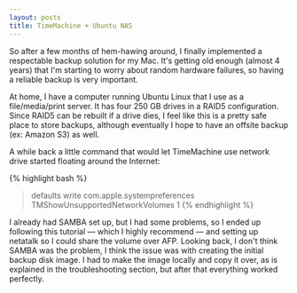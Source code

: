 ```yaml
---
layout: posts
title: TimeMachine + Ubuntu NAS
---
```

So after a few months of hem-hawing around, I finally implemented a respectable backup solution for my Mac.  It's getting old enough (almost 4 years) that I'm starting to worry about random hardware failures, so having a reliable backup is very important.

At home, I have a computer running Ubuntu Linux that I use as a file/media/print server.  It has four 250 GB drives in a RAID5 configuration.  Since RAID5 can be rebuilt if a drive dies, I feel like this is a pretty safe place to store backups, although eventually I hope to have an offsite backup (ex: Amazon S3) as well.

A while back a little command that would let TimeMachine use network drive started floating around the Internet:

{% highlight bash %}
> defaults write com.apple.systempreferences TMShowUnsupportedNetworkVolumes 1
{% endhighlight %}

I already had SAMBA set up, but I had some problems, so I ended up following this tutorial — which I highly recommend — and setting up netatalk so I could share the volume over AFP.  Looking back, I don't think SAMBA was the problem, I think the issue was with creating the initial backup disk image. I had to make the image locally and copy it over, as is explained in the troubleshooting section, but after that everything worked perfectly.